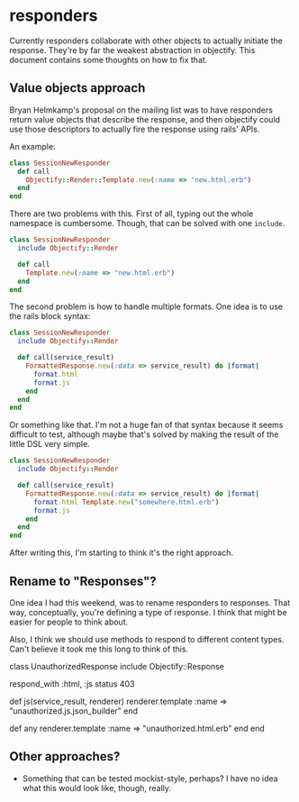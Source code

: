 # responders

Currently responders collaborate with other objects to actually initiate the response. They're by far the weakest abstraction in objectify. This document contains some thoughts on how to fix that.

## Value objects approach

Bryan Helmkamp's proposal on the mailing list was to have responders return value objects that describe the response, and then objectify could use those descriptors to actually fire the response using rails' APIs.

An example:

```ruby
class SessionNewResponder
  def call
    Objectify::Render::Template.new(:name => "new.html.erb")
  end
end
```

There are two problems with this. First of all, typing out the whole namespace is cumbersome. Though, that can be solved with one `include`.

```ruby
class SessionNewResponder
  include Objectify::Render

  def call
    Template.new(:name => "new.html.erb")
  end
end
```

The second problem is how to handle multiple formats. One idea is to use the rails block syntax:

```ruby
class SessionNewResponder
  include Objectify::Render

  def call(service_result)
    FormattedResponse.new(:data => service_result) do |format|
      format.html
      format.js
    end
  end
end
```

Or something like that. I'm not a huge fan of that syntax because it seems difficult to test, although maybe that's solved by making the result of the little DSL very simple.

```ruby
class SessionNewResponder
  include Objectify::Render

  def call(service_result)
    FormattedResponse.new(:data => service_result) do |format|
      format.html Template.new("somewhere.html.erb")
      format.js
    end
  end
end
```

After writing this, I'm starting to think it's the right approach.

## Rename to "Responses"?

One idea I had this weekend, was to rename responders to responses. That way, conceptually, you're defining a type of response. I think that might be easier for people to think about.

Also, I think we should use methods to respond to different content types. Can't believe it took me this long to think of this.

class UnauthorizedResponse
  include Objectify::Response

  respond_with :html, :js
  status 403

  def js(service_result, renderer)
    renderer.template :name => "unauthorized.js.json_builder"
  end

  def any
    renderer.template :name => "unauthorized.html.erb"
  end
end

## Other approaches?

* Something that can be tested mockist-style, perhaps? I have no idea what this would look like, though, really.
